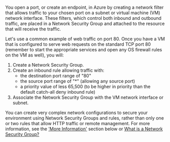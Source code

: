 You open a port, or create an endpoint, in Azure by creating a network filter that allows traffic to your chosen port on a subnet or virtual machine (VM) network interface. These filters, which control both inbound and outbound traffic, are placed in a Network Security Group and attached to the resource that will receive the traffic.

Let's use a common example of web traffic on port 80. Once you have a VM that is configured to serve web requests on the standard TCP port 80 (remember to start the appropriate services and open any OS firewall rules on the VM as well), you will:

1. Create a Network Security Group.
2. Create an inbound rule allowing traffic with:
   * the destination port range of "80"
   * the source port range of "*" (allowing any source port)
   * a priority value of less 65,500 (to be higher in priority than the default catch-all deny inbound rule)
3. Associate the Network Security Group with the VM network interface or subnet.

You can create very complex network configurations to secure your environment using Network Security Groups and rules, rather than only one or two rules that allow HTTP traffic or remote management. For more information, see the ['More Information'](#more-information-on-network-security-groups) section below or [What is a Network Security Group?](../articles/virtual-network/virtual-networks-nsg.md)

